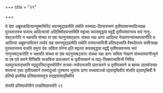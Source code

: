 +++
title = "२९"

+++

ते देवा अब्रुवन्नादित्यान्युष्माभिरिदं सवनमुद्यछामेति तथेति
तस्मादा-दित्यारम्भणं तृतीयसवनमादित्यग्रहः
पुरस्तात्तस्य यजत्य् आदित्यासो अदितिर्मादयन्तामिति
मद्वत्या रूपसमृद्धया मद्वद्वै तृतीयसवनस्य रूपं
नानु-वषट्करोति न भक्षयति संस्था वा एषा यदनुन्वषट्कारः
संस्था भक्षः प्राणा आदित्या नेत्प्राणान्संस्थापयानीति त आदित्या
अब्रुवन्सवितारं त्वयेदं सह सवनमुद्यछामेति तथेति
तस्मात्सावित्री प्रतिपद्भवति वैश्वदेवस्य
सावित्रग्रहः पुरस्तात्तस्य यजति दमूना देवः सविता
वरेण्य इति मद्वत्या रूपसमृद्धया मद्वद्वै तृतीयसवनस्य रूपं
नानुन्वषट्करोति न भक्षयति संस्था वा एषा यदनुन्वषट्कारः
संस्था भक्षः प्राणः सविता नेत्प्राणं संस्थापयानीत्युभे वा एष एते
सवने विपिबति यत्सविता प्रातःसवनं च तृतीयसवनं च तद्य-त्पिबवत्सावित्र्यै निविदः पदम्पुरस्ताद्भवति मद्वदुपरिष्टादुभयोरेवैनं तत्सव-नयोराभजति
प्रातःसवने च तृतीयसवने च बह्व्यः प्रातर्वायव्याः शस्यन्त एका तृतीयसवने
तस्मादूर्ध्वाः पुरुषस्य भूयांसः प्राणा यच्चावाञ्चो द्यावापृथिवीयं
शंसति द्यावापृथिवी वै प्रतिष्ठे इयमेवेह प्रतिष्ठासावमुत्र
तद्यद्द्यावापृथिवीयं 

शंसति प्रतिष्ठयोरेवैनं तत्प्रतिष्ठापयति २९

 